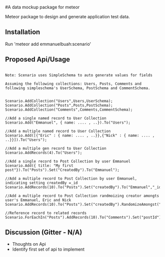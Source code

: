 #A data mockup package for meteor

Meteor package to design and generate application test data. 


## Installation 

Run 'meteor add emmanuelbuah:scenario'

## Proposed Api/Usage
```

Note: Scenario uses SimpleSchema to auto generate values for fields
 
Assuming the following collections: Users, Posts, Comments and following simpleschema's UserSchema, PostSchema and CommentSchema. 


Scenario.AddCollection("Users",Users,UserSchema);
Scenario.AddCollection("Posts",Posts,PostSchema);
Scenario.AddCollection("Comments",Comments,CommentSchema);

//Add a single named record to User Collection 
Scenario.Add("Emmanuel", { name: .... , ..}).To("Users");

//Add a multiple named record to User Collection
Scenario.Add([{"Eric" : { name: .... , ..}},{"Nick" : { name: .... , ..}}]).To("Users");

//Add a multiple gen record to User Collection
Scenario.AddRecords(4).To("Users");

//Add a single record to Post Collection by user Emmanuel
Scenario.Add({ title: "My first post"}).To("Posts").Set("CreatedBy").To("Emmanuel");

//Add a multiple record to Post Collection by user Emmanuel, indicating setting createdBy =_id 
Scenario.AddRecords(10).To("Posts").Set("createdBy").To("Emmanuel","_id");

//Add a multiple record to Post Collection randmoizing creator amongts user's Emmanuel, Eric and Nick 
Scenario.AddRecords(10).To("Posts").Set("createdBy").RandomizeAmongst("Emmanuel","Eric","Nick"]).As("Posts");

//Reference record to related records
Scenario.ForEachIn("Posts").AddRecords(10).To("Comments").Set("postId").ToParent("_id");

```

## Discussion (Gitter - N/A) 
- Thoughts on Api 
- Identify first set of api to implement





